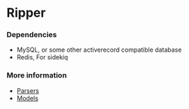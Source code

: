 # Ripper

### Dependencies
 * MySQL, or some other activerecord compatible database
 * Redis, For sidekiq

### More information
* [Parsers](docs/parsers.md)
* [Models](docs/comic_models.md)
